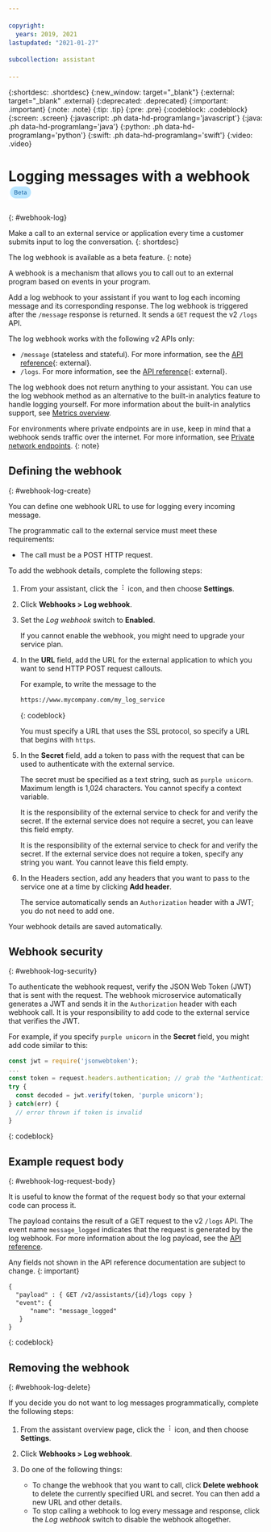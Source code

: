 ```yaml
---

copyright:
  years: 2019, 2021
lastupdated: "2021-01-27"

subcollection: assistant

---
```


{:shortdesc: .shortdesc}
{:new_window: target="_blank"}
{:external: target="_blank" .external}
{:deprecated: .deprecated}
{:important: .important}
{:note: .note}
{:tip: .tip}
{:pre: .pre}
{:codeblock: .codeblock}
{:screen: .screen}
{:javascript: .ph data-hd-programlang='javascript'}
{:java: .ph data-hd-programlang='java'}
{:python: .ph data-hd-programlang='python'}
{:swift: .ph data-hd-programlang='swift'}
{:video: .video}

# Logging messages with a webhook ![Beta](images/beta.png)
{: #webhook-log}

Make a call to an external service or application every time a customer submits input to log the conversation.
{: shortdesc}

The log webhook is available as a beta feature.
{: note}

A webhook is a mechanism that allows you to call out to an external program based on events in your program. 

Add a log webhook to your assistant if you want to log each incoming message and its corresponding response. The log webhook is triggered after the `/message` response is returned. It sends a `GET` request the v2 `/logs` API.

The log webhook works with the following v2 APIs only:

- `/message` (stateless and stateful). For more information, see the [API reference](https://cloud.ibm.com/apidocs/assistant/assistant-v2#message){: external}.
- `/logs`. For more information, see the [API reference](https://cloud.ibm.com/apidocs/assistant/assistant-v2#listlogs){: external}.

The log webhook does not return anything to your assistant. You can use the log webhook method as an alternative to the built-in analytics feature to handle logging yourself. For more information about the built-in analytics support, see [Metrics overview](/docs/assistant?topic=assistant-logs-overview).

For environments where private endpoints are in use, keep in mind that a webhook sends traffic over the internet. For more information, see [Private network endpoints](/docs/assistant?topic=assistant-security#security-private-endpoints).
{: note}

## Defining the webhook
{: #webhook-log-create}

You can define one webhook URL to use for logging every incoming message.

The programmatic call to the external service must meet these requirements:

- The call must be a POST HTTP request.

To add the webhook details, complete the following steps:

1.  From your assistant, click the ![Overflow menu](images/kebab.png) icon, and then choose **Settings**.

1.  Click **Webhooks > Log webhook**.

1.  Set the *Log webhook* switch to **Enabled**.

    If you cannot enable the webhook, you might need to upgrade your service plan.

1.  In the **URL** field, add the URL for the external application to which you want to send HTTP POST request callouts.

    For example, to write the message to the 

    ```bash
    https://www.mycompany.com/my_log_service
    ```
    {: codeblock}

    You must specify a URL that uses the SSL protocol, so specify a URL that begins with `https`.

1.  In the **Secret** field, add a token to pass with the request that can be used to authenticate with the external service.

    The secret must be specified as a text string, such as `purple unicorn`.  Maximum length is 1,024 characters. You cannot specify a context variable.

    It is the responsibility of the external service to check for and verify the secret. If the external service does not require a secret, you can leave this field empty.

    It is the responsibility of the external service to check for and verify the secret. If the external service does not require a token, specify any string you want. You cannot leave this field empty.

1.  In the Headers section, add any headers that you want to pass to the service one at a time by clicking **Add header**.

    The service automatically sends an `Authorization` header with a JWT; you do not need to add one.

Your webhook details are saved automatically.

## Webhook security
{: #webhook-log-security}

To authenticate the webhook request, verify the JSON Web Token (JWT) that is sent with the request. The webhook microservice automatically generates a JWT and sends it in the `Authorization` header with each webhook call. It is your responsibility to add code to the external service that verifies the JWT.

For example, if you specify `purple unicorn` in the **Secret** field, you might add code similar to this:

```javascript
const jwt = require('jsonwebtoken');
...
const token = request.headers.authentication; // grab the "Authentication" header
try {
  const decoded = jwt.verify(token, 'purple unicorn');
} catch(err) {
  // error thrown if token is invalid
}
```
{: codeblock}

## Example request body
{: #webhook-log-request-body}

It is useful to know the format of the request body so that your external code can process it. 

The payload contains the result of a GET request to the v2 `/logs` API. The event name `message_logged` indicates that the request is generated by the log webhook. For more information about the log payload, see the [API reference](https://cloud.ibm.com/apidocs/assistant/assistant-v2#listlogs).

Any fields not shown in the API reference documentation are subject to change.
{: important}

```
{
  "payload" : { GET /v2/assistants/{id}/logs copy }
  "event": {
      "name": "message_logged"
   }
}
```
{: codeblock}

## Removing the webhook
{: #webhook-log-delete}

If you decide you do not want to log messages programmatically, complete the following steps:

1.  From the assistant overview page, click the ![Overflow menu](images/kebab.png) icon, and then choose **Settings**.

1.  Click **Webhooks > Log webhook**.

1.  Do one of the following things:

    - To change the webhook that you want to call, click **Delete webhook** to delete the currently specified URL and secret. You can then add a new URL and other details.
    - To stop calling a webhook to log every message and response, click the *Log webhook* switch to disable the webhook altogether.
